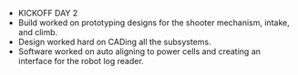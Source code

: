 <!--t January 5, 2020 t-->

- KICKOFF DAY 2
- Build worked on prototyping designs for the shooter mechanism, intake, and climb.
- Design worked hard on CADing all the subsystems. 
- Software worked on auto aligning to power cells and creating an interface for the robot log reader.